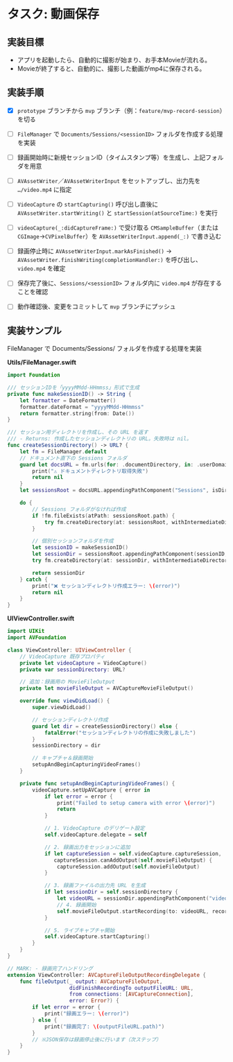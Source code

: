 # タスク: 動画保存

## 実装目標

- アプリを起動したら、自動的に撮影が始まり、お手本Movieが流れる。
- Movieが終了すると、自動的に、撮影した動画がmp4に保存される。

## 実装手順
- [x] `prototype` ブランチから `mvp` ブランチ（例：`feature/mvp-record-session`）を切る
- [ ] `FileManager` で `Documents/Sessions/<sessionID>` フォルダを作成する処理を実装
- [ ] 録画開始時に新規セッションID（タイムスタンプ等）を生成し、上記フォルダを用意
- [ ] `AVAssetWriter`／`AVAssetWriterInput` をセットアップし、出力先を `…/video.mp4` に指定
- [ ] `VideoCapture` の `startCapturing()` 呼び出し直後に `AVAssetWriter.startWriting()` と `startSession(atSourceTime:)` を実行
- [ ] `videoCapture(_:didCaptureFrame:)` で受け取る `CMSampleBuffer`（または `CGImage`→`CVPixelBuffer`）を `AVAssetWriterInput.append(_:)` で書き込む
- [ ] 録画停止時に `AVAssetWriterInput.markAsFinished()` → `AVAssetWriter.finishWriting(completionHandler:)` を呼び出し、`video.mp4` を確定
- [ ] 保存完了後に、`Sessions/<sessionID>` フォルダ内に `video.mp4` が存在することを確認
- [ ] 動作確認後、変更をコミットして `mvp` ブランチにプッシュ


## 実装サンプル


FileManager で Documents/Sessions/<sessionID> フォルダを作成する処理を実装


**Utils/FileManager.swift**
```swift
import Foundation

/// セッションIDを「yyyyMMdd-HHmmss」形式で生成
private func makeSessionID() -> String {
    let formatter = DateFormatter()
    formatter.dateFormat = "yyyyMMdd-HHmmss"
    return formatter.string(from: Date())
}

/// セッション用ディレクトリを作成し、その URL を返す
/// - Returns: 作成したセッションディレクトリの URL。失敗時は nil。
func createSessionDirectory() -> URL? {
    let fm = FileManager.default
    // ドキュメント直下の Sessions フォルダ
    guard let docsURL = fm.urls(for: .documentDirectory, in: .userDomainMask).first else {
        print("⚠️ ドキュメントディレクトリ取得失敗")
        return nil
    }
    let sessionsRoot = docsURL.appendingPathComponent("Sessions", isDirectory: true)

    do {
        // Sessions フォルダがなければ作成
        if !fm.fileExists(atPath: sessionsRoot.path) {
            try fm.createDirectory(at: sessionsRoot, withIntermediateDirectories: true, attributes: nil)
        }

        // 個別セッションフォルダを作成
        let sessionID = makeSessionID()
        let sessionDir = sessionsRoot.appendingPathComponent(sessionID, isDirectory: true)
        try fm.createDirectory(at: sessionDir, withIntermediateDirectories: true, attributes: nil)

        return sessionDir
    } catch {
        print("❌ セッションディレクトリ作成エラー: \(error)")
        return nil
    }
}
```

**UIViewController.swift**
```swift
import UIKit
import AVFoundation

class ViewController: UIViewController {
    // VideoCapture 既存プロパティ
    private let videoCapture = VideoCapture()
    private var sessionDirectory: URL?

    // 追加：録画用の MovieFileOutput
    private let movieFileOutput = AVCaptureMovieFileOutput()

    override func viewDidLoad() {
        super.viewDidLoad()

        // セッションディレクトリ作成
        guard let dir = createSessionDirectory() else {
            fatalError("セッションディレクトリの作成に失敗しました")
        }
        sessionDirectory = dir

        // キャプチャ＆録画開始
        setupAndBeginCapturingVideoFrames()
    }

    private func setupAndBeginCapturingVideoFrames() {
        videoCapture.setUpAVCapture { error in
            if let error = error {
                print("Failed to setup camera with error \(error)")
                return
            }

            // 1. VideoCapture のデリゲート設定
            self.videoCapture.delegate = self

            // 2. 録画出力をセッションに追加
            if let captureSession = self.videoCapture.captureSession,
               captureSession.canAddOutput(self.movieFileOutput) {
                captureSession.addOutput(self.movieFileOutput)
            }

            // 3. 録画ファイルの出力先 URL を生成
            if let sessionDir = self.sessionDirectory {
                let videoURL = sessionDir.appendingPathComponent("video.mp4")
                // 4. 録画開始
                self.movieFileOutput.startRecording(to: videoURL, recordingDelegate: self)
            }

            // 5. ライブキャプチャ開始
            self.videoCapture.startCapturing()
        }
    }
}

// MARK: - 録画完了ハンドリング
extension ViewController: AVCaptureFileOutputRecordingDelegate {
    func fileOutput(_ output: AVCaptureFileOutput,
                    didFinishRecordingTo outputFileURL: URL,
                    from connections: [AVCaptureConnection],
                    error: Error?) {
        if let error = error {
            print("録画エラー: \(error)")
        } else {
            print("録画完了: \(outputFileURL.path)")
        }
        // ※JSON保存は録画停止後に行います（次ステップ）
    }
}
```
